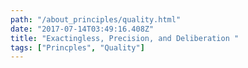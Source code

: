 ```yaml
---
path: "/about_principles/quality.html"
date: "2017-07-14T03:49:16.408Z"
title: "Exactingless, Precision, and Deliberation "
tags: ["Princples", "Quality"]
---
```


